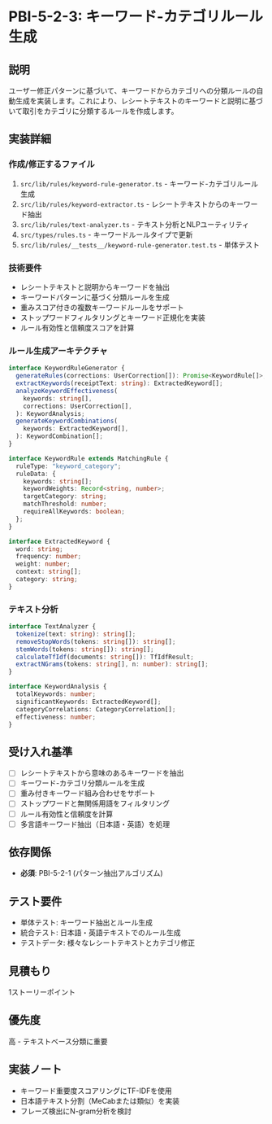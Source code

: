 # PBI-5-2-3: キーワード-カテゴリルール生成

## 説明

ユーザー修正パターンに基づいて、キーワードからカテゴリへの分類ルールの自動生成を実装します。これにより、レシートテキストのキーワードと説明に基づいて取引をカテゴリに分類するルールを作成します。

## 実装詳細

### 作成/修正するファイル

1. `src/lib/rules/keyword-rule-generator.ts` - キーワード-カテゴリルール生成
2. `src/lib/rules/keyword-extractor.ts` - レシートテキストからのキーワード抽出
3. `src/lib/rules/text-analyzer.ts` - テキスト分析とNLPユーティリティ
4. `src/types/rules.ts` - キーワードルールタイプで更新
5. `src/lib/rules/__tests__/keyword-rule-generator.test.ts` - 単体テスト

### 技術要件

- レシートテキストと説明からキーワードを抽出
- キーワードパターンに基づく分類ルールを生成
- 重みスコア付きの複数キーワードルールをサポート
- ストップワードフィルタリングとキーワード正規化を実装
- ルール有効性と信頼度スコアを計算

### ルール生成アーキテクチャ

```typescript
interface KeywordRuleGenerator {
  generateRules(corrections: UserCorrection[]): Promise<KeywordRule[]>;
  extractKeywords(receiptText: string): ExtractedKeyword[];
  analyzeKeywordEffectiveness(
    keywords: string[],
    corrections: UserCorrection[],
  ): KeywordAnalysis;
  generateKeywordCombinations(
    keywords: ExtractedKeyword[],
  ): KeywordCombination[];
}

interface KeywordRule extends MatchingRule {
  ruleType: "keyword_category";
  ruleData: {
    keywords: string[];
    keywordWeights: Record<string, number>;
    targetCategory: string;
    matchThreshold: number;
    requireAllKeywords: boolean;
  };
}

interface ExtractedKeyword {
  word: string;
  frequency: number;
  weight: number;
  context: string[];
  category: string;
}
```

### テキスト分析

```typescript
interface TextAnalyzer {
  tokenize(text: string): string[];
  removeStopWords(tokens: string[]): string[];
  stemWords(tokens: string[]): string[];
  calculateTfIdf(documents: string[]): TfIdfResult;
  extractNGrams(tokens: string[], n: number): string[];
}

interface KeywordAnalysis {
  totalKeywords: number;
  significantKeywords: ExtractedKeyword[];
  categoryCorrelations: CategoryCorrelation[];
  effectiveness: number;
}
```

## 受け入れ基準

- [ ] レシートテキストから意味のあるキーワードを抽出
- [ ] キーワード-カテゴリ分類ルールを生成
- [ ] 重み付きキーワード組み合わせをサポート
- [ ] ストップワードと無関係用語をフィルタリング
- [ ] ルール有効性と信頼度を計算
- [ ] 多言語キーワード抽出（日本語・英語）を処理

## 依存関係

- **必須**: PBI-5-2-1 (パターン抽出アルゴリズム)

## テスト要件

- 単体テスト: キーワード抽出とルール生成
- 統合テスト: 日本語・英語テキストでのルール生成
- テストデータ: 様々なレシートテキストとカテゴリ修正

## 見積もり

1ストーリーポイント

## 優先度

高 - テキストベース分類に重要

## 実装ノート

- キーワード重要度スコアリングにTF-IDFを使用
- 日本語テキスト分割（MeCabまたは類似）を実装
- フレーズ検出にN-gram分析を検討
